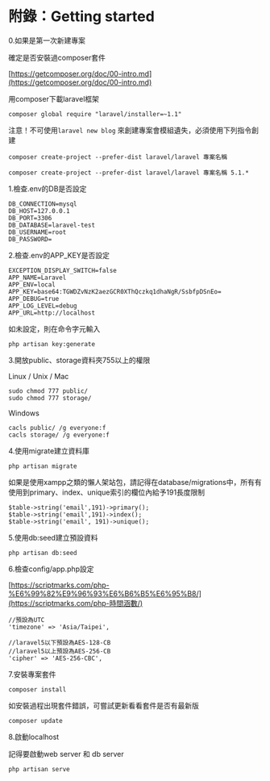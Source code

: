 # 附錄：Getting started

0.如果是第一次新建專案

確定是否安裝過composer套件

[https://getcomposer.org/doc/00-intro.md](https://getcomposer.org/doc/00-intro.md)

用composer下載laravel框架

```
composer global require "laravel/installer=~1.1"
```

注意！不可使用`laravel new blog` 來創建專案會模組遺失，必須使用下列指令創建

```
composer create-project --prefer-dist laravel/laravel 專案名稱
```

```
composer create-project --prefer-dist laravel/laravel 專案名稱 5.1.*
```

1.檢查.env的DB是否設定

```
DB_CONNECTION=mysql
DB_HOST=127.0.0.1
DB_PORT=3306
DB_DATABASE=laravel-test
DB_USERNAME=root
DB_PASSWORD=
```

2.檢查.env的APP\_KEY是否設定

```
EXCEPTION_DISPLAY_SWITCH=false
APP_NAME=Laravel
APP_ENV=local
APP_KEY=base64:TGWDZvNzK2aezGCR0XThQczkq1dhaNgR/SsbfpDSnEo=
APP_DEBUG=true
APP_LOG_LEVEL=debug
APP_URL=http://localhost
```

如未設定，則在命令字元輸入

```
php artisan key:generate
```

3.開放public、storage資料夾755以上的權限

Linux / Unix / Mac

```
sudo chmod 777 public/
sudo chmod 777 storage/
```

Windows

```
cacls public/ /g everyone:f
cacls storage/ /g everyone:f
```

4.使用migrate建立資料庫

```
php artisan migrate
```

如果是使用xampp之類的懶人架站包，請記得在database/migrations中，所有有使用到primary、index、unique索引的欄位內給予191長度限制

```
$table->string('email',191)->primary();
$table->string('email',191)->index();
$table->string('email', 191)->unique();
```

5.使用db:seed建立預設資料

```
php artisan db:seed
```

6.檢查config/app.php設定

[https://scriptmarks.com/php-%E6%99%82%E9%96%93%E6%B6%B5%E6%95%B8/](https://scriptmarks.com/php-時間涵數/)

```
//預設為UTC
'timezone' => 'Asia/Taipei',

//laravel5以下預設為AES-128-CB
//laravel5以上預設為AES-256-CB
'cipher' => 'AES-256-CBC',
```

7.安裝專案套件

```
composer install
```

如安裝過程出現套件錯誤，可嘗試更新看看套件是否有最新版

```
composer update
```

8.啟動localhost

記得要啟動web server 和 db server

```
php artisan serve
```



